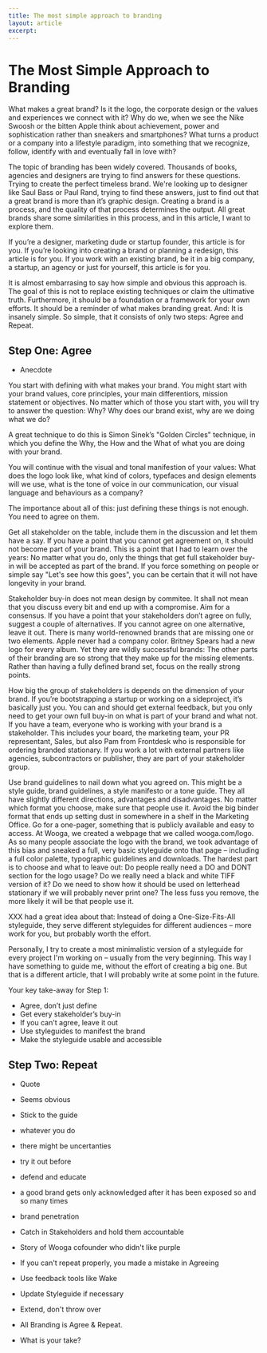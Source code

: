 ```yaml
---
title: The most simple approach to branding
layout: article
excerpt: 
---
```


# The Most Simple Approach to Branding

What makes a great brand? Is it the logo, the corporate design or the values and experiences we connect with it? Why do we, when we see the Nike Swoosh or the bitten Apple think about achievement, power and sophistication rather than sneakers and smartphones? What turns a product or a company into a lifestyle paradigm, into something that we recognize, follow, identify with and eventually fall in love with? 

The topic of branding has been widely covered. Thousands of books, agencies and designers are trying to find answers for these questions. Trying to create the perfect timeless brand. We're looking up to designer like Saul Bass or Paul Rand, trying to find these answers, just to find out that a great brand is more than it’s graphic design. Creating a brand is a process, and the quality of that process determines the output. All great brands share some similarities in this process, and in this article, I want to explore them.

If you’re a designer, marketing dude or startup founder, this article is for you. If you’re looking into creating a brand or planning a redesign, this article is for you. If you work with an existing brand, be it in a big company, a startup, an agency or just for yourself, this article is for you.

It is almost embarrasing to say how simple and obvious this approach is. The goal of this is not to replace existing techniques or claim the ultimative truth. Furthermore, it should be a foundation or a framework for your own efforts. It should be a reminder of what makes branding great. And: It is insanely simple. So simple, that it consists of only two steps: Agree and Repeat.

## Step One: Agree

- Anecdote

You start with defining with what makes your brand. You might start with your brand values, core principles, your main differentiors, mission statement or objectives. No matter which of those you start with, you will try to answer the question: Why? Why does our brand exist, why are we doing what we do? 

A great technique to do this is Simon Sinek’s "Golden Circles" technique, in which you define the Why, the How and the What of what you are doing with your brand. 

You will continue with the visual and tonal manifestion of your values: What does the logo look like, what kind of colors, typefaces and design elements will we use, what is the tone of voice in our communication, our visual language and behaviours as a company?

The importance about all of this: just defining these things is not enough. You need to agree on them.

Get all stakeholder on the table, include them in the discussion and let them have a say. If you have a point that you cannot get agreement on, it should not become part of your brand. This is a point that I had to learn over the years: No matter what you do, only the things that get full stakeholder buy-in will be accepted as part of the brand. If you force something on people or simple say "Let's see how this goes", you can be certain that it will not have longevity in your brand.

Stakeholder buy-in does not mean design by commitee. It shall not mean that you discuss every bit and end up with a compromise. Aim for a consensus. If you have a point that your stakeholders don’t agree on fully, suggest a couple of alternatives. If you cannot agree on one alternative, leave it out. There is many world-renowned brands that are missing one or two elements. Apple never had a company color. Britney Spears had a new logo for every album. Yet they are wildly successful brands: The other parts of their branding are so strong that they make up for the missing elements. Rather than having a fully defined brand set, focus on the really strong points.

How big the group of stakeholders is depends on the dimension of your brand. If you’re bootstrapping a startup or working on a sideproject, it’s basically just you. You can and should get external feedback, but you only need to get your own full buy-in on what is part of your brand and what not. If you have a team, everyone who is working with your brand is a stakeholder. This includes your board, the marketing team, your PR representant, Sales, but also Pam from Frontdesk who is responsible for ordering branded stationary. If you work a lot with external partners like agencies, subcontractors or publisher, they are part of your stakeholder group.

Use brand guidelines to nail down what you agreed on. This might be a style guide, brand guidelines, a style manifesto or a tone guide. They all have slightly different directions, advantages and disadvantages. No matter which format you choose, make sure that people use it. Avoid the big binder format that ends up setting dust in somewhere in a shelf in the Marketing Office. Go for a one-pager, something that is publicly available and easy to access. At Wooga, we created a webpage that we called wooga.com/logo. As so many people associate the logo with the brand, we took advantage of this bias and sneaked a full, very basic styleguide onto that page – including a full color palette, typographic guidelines and downloads. The hardest part is to choose and what to leave out: Do people really need a DO and DONT section for the logo usage? Do we really need a black and white TIFF version of it? Do we need to show how it should be used on letterhead stationary if we will probably never print one? The less fuss you remove, the more likely it will be that people use it.

XXX had a great idea about that: Instead of doing a One-Size-Fits-All styleguide, they serve different styleguides for different audiences – more work for you, but probably worth the effort.

Personally, I try to create a most minimalistic version of a styleguide for every project I'm working on – usually from the very beginning. This way I have something to guide me, without the effort of creating a big one. But that is a different article, that I will probably write at some point in the future.

Your key take-away for Step 1:
- Agree, don’t just define
- Get every stakeholder’s buy-in
- If you can't agree, leave it out
- Use styleguides to manifest the brand
- Make the styleguide usable and accessible

## Step Two: Repeat

- Quote



- Seems obvious
- Stick to the guide
- whatever you do
- there might be uncertanties
- try it out before
- defend and educate
- a good brand gets only acknowledged after it has been exposed so and so many times
- brand penetration
- Catch in Stakeholders and hold them accountable
- Story of Wooga cofounder who didn't like purple
- If you can't repeat properly, you made a mistake in Agreeing
- Use feedback tools like Wake
- Update Styleguide if necessary
- Extend, don't throw over

- All Branding is Agree & Repeat.
- What is your take?